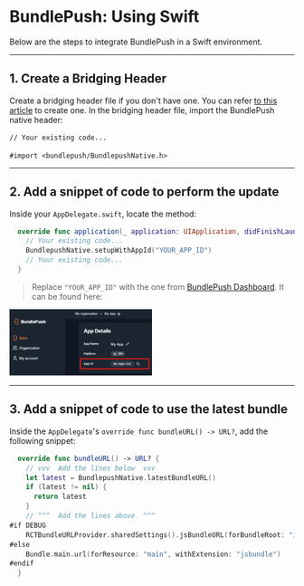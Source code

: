 # BundlePush: Using Swift

Below are the steps to integrate BundlePush in a Swift environment.

---

## 1. Create a Bridging Header

Create a bridging header file if you don't have one. You can refer [to this article](https://www.dhiwise.com/post/swift-bridging-headers-what-every-ios-developer-needs-to-know#setting-up-a-bridging-header) to create one.
In the bridging header file, import the BundlePush native header:

```objc
// Your existing code...

#import <bundlepush/BundlepushNative.h>
```

---

## 2. Add a snippet of code to perform the update

Inside your `AppDelegate.swift`, locate the method:

```swift
  override func application(_ application: UIApplication, didFinishLaunchingWithOptions launchOptions: [UIApplication.LaunchOptionsKey : Any]? = nil) -> Bool {
    // Your existing code...
    BundlepushNative.setupWithAppId("YOUR_APP_ID")
    // Your existing code...
  }
```

> Replace `"YOUR_APP_ID"` with the one from [BundlePush Dashboard](https://dash.bundlepu.sh). It can be found here:

<img src="./img/my-app-id.png" width="50%" alt="App ID Location">

---

## 3. Add a snippet of code to use the latest bundle

Inside the `AppDelegate`'s `override func bundleURL() -> URL?`, add the following snippet:

```swift
  override func bundleURL() -> URL? {
    // vvv  Add the lines below  vvv
    let latest = BundlepushNative.latestBundleURL()
    if (latest != nil) {
      return latest
    }
    // ^^^  Add the lines above  ^^^
#if DEBUG
    RCTBundleURLProvider.sharedSettings().jsBundleURL(forBundleRoot: "index")
#else
    Bundle.main.url(forResource: "main", withExtension: "jsbundle")
#endif
  }
```
